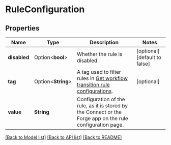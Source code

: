 # RuleConfiguration

## Properties

Name | Type | Description | Notes
------------ | ------------- | ------------- | -------------
**disabled** | Option<**bool**> | Whether the rule is disabled. | [optional][default to false]
**tag** | Option<**String**> | A tag used to filter rules in [Get workflow transition rule configurations](https://developer.atlassian.com/cloud/jira/platform/rest/v3/api-group-workflow-transition-rules/#api-rest-api-3-workflow-rule-config-get). | [optional]
**value** | **String** | Configuration of the rule, as it is stored by the Connect or the Forge app on the rule configuration page. | 

[[Back to Model list]](../README.md#documentation-for-models) [[Back to API list]](../README.md#documentation-for-api-endpoints) [[Back to README]](../README.md)



